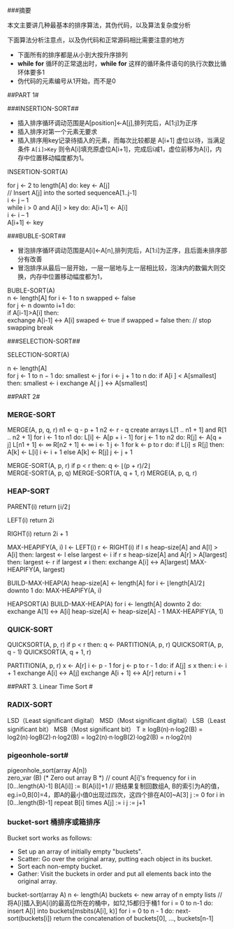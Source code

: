 ###摘要

本文主要讲几种最基本的排序算法，其伪代码，以及算法复杂度分析

下面算法分析注意点，以及伪代码和正常源码相比需要注意的地方

* 下面所有的排序都是从小到大按升序排列
* **while** **for** 循环的正常退出时，**while** **for** 这样的循环条件语句的执行次数比循环体要多1
* 伪代码的元素编号从1开始，而不是0

##PART 1#

###INSERTION-SORT##

+ 插入排序循环调动范围是A[position]<-A[j],排列完后，A[1:j]为正序
+ 插入排序对第一个元素无要求
+ 插入排序用key记录待插入的元素，而每次比较都是 A[i+1] 虚位以待，当满足条件 `A[i]>Key` 则令A[i]填充原虚位A[i+1]，完成后i减1，虚位前移为A[i]，内存中位置移动幅度都为1。

INSERTION-SORT(A)    

for j ← 2  to  length[A] do:
    key ← A[j]    
    // Insert A[j] into the sorted sequenceA[1..j-1]    
    i ← j – 1    
    while i > 0 and A[i] > key do:
        A[i+1] ← A[i]    
        i ← i – 1    
    A[i+1] ← key    

###BUBLE-SORT##

+ 冒泡排序循环调动范围是A[i]<-A[n],排列完后，A[1:i]为正序，且后面未排序部分有改善
+ 冒泡排序从最后一层开始，一层一层地与上一层相比较，泡沫内的数偏大则交换，内存中位置移动幅度都为1，

BUBLE-SORT(A)   
n ←  length[A] 
for i ← 1 to n 
    swapped ← false  
    for j ← n downto i+1  do:  
        if A[i-1]>A[i] then:  
            exchange A[i-1] ↔ A[i] 
            swaped ← true
    if  swapped = false then:   // stop swapping
        break  

###SELECTION-SORT##

SELECTION-SORT(A)  

n ← length[A]  
for j ← 1 to n − 1 do:
    smallest ← j
    for i ← j + 1 to n do:
        if A[i ] < A[smallest] then:
            smallest ← i
    exchange A[ j ] ↔ A[smallest]
   
##PART 2#

### MERGE-SORT #

MERGE(A, p, q, r)
n1 ← q - p + 1
n2 ← r - q
create arrays L[1 ‥ n1 + 1] and R[1 ‥ n2 + 1]
for i ← 1 to n1 do:
    L[i] ← A[p + i - 1]
for j ← 1 to n2 do:
    R[j] ← A[q + j]
L[n1 + 1] ← ∞
R[n2 + 1] ← ∞
i ← 1
j ← 1
for k ← p to r do:
    if L[i] ≤ R[j] then:
        A[k] ← L[i]
        i ← i + 1
    else A[k] ← R[j]
        j ← j + 1

MERGE-SORT(A, p, r)
if p < r then:
    q ← ⌊(p + r)/2⌋  
    MERGE-SORT(A, p, q)
    MERGE-SORT(A, q + 1, r)
    MERGE(A, p, q, r)

### HEAP-SORT #

PARENT(i)
   return ⌊i/2⌋

LEFT(i)
   return 2i

RIGHT(i)
   return 2i + 1

MAX-HEAPIFY(A, i)
    l ← LEFT(i)
    r ← RIGHT(i)
    if l ≤ heap-size[A] and A[l] > A[i] then:
        largest ← l
    else largest ← i
    if r ≤ heap-size[A] and A[r] > A[largest] then:
        largest ← r
        if largest ≠ i then:
            exchange A[i] ↔ A[largest]
        MAX-HEAPIFY(A, largest)

BUILD-MAX-HEAP(A)
    heap-size[A] ← length[A]
    for i ← ⌊length[A]/2⌋ downto 1 do:
        MAX-HEAPIFY(A, i)

HEAPSORT(A)
    BUILD-MAX-HEAP(A)
    for i ← length[A] downto 2 do:
        exchange A[1] ↔ A[i]
        heap-size[A] ← heap-size[A] - 1
        MAX-HEAPIFY(A, 1)

### QUICK-SORT #

QUICKSORT(A, p, r)
    if p < r then:
        q ← PARTITION(A, p, r)
        QUICKSORT(A, p, q - 1)
        QUICKSORT(A, q + 1, r)

PARTITION(A, p, r)
    x ← A[r]
    i ← p - 1
    for j ← p to r - 1 do:
        if A[j] ≤ x then:
            i ← i + 1
            exchange A[i] ↔ A[j]
    exchange A[i + 1] ↔ A[r]
    return i + 1

##PART 3. Linear Time Sort #

### RADIX-SORT #
LSD（Least significant digital）
MSD（Most significant digital）
LSB（Least significant bit）
MSB（Most significant bit）
T ≥ logB(n)·n·log2(B) = log2(n)·logB(2)·n·log2(B) = log2(n)·n·logB(2)·log2(B) = n·log2(n)
  
### pigeonhole-sort#
pigeonhole_sort(array A[n])  
    zero_var (B)      (* Zero out array B *)
    // count A[i]'s frequency
    for i in [0...length(A)-1]
        B[A[i]] := B[A[i]]+1
    // 把结果复制回数组A, B的索引为A的值，eg.i=0,B[0]=4，即A的最小值0出现过四次，这四个排在A[0]~A[3] 
    j := 0
    for i in [0...length(B)-1]
        repeat B[i] times
            A[j] := i
            j := j+1

### bucket-sort 桶排序或箱排序 #

Bucket sort works as follows:

- Set up an array of initially empty "buckets".
- Scatter: Go over the original array, putting each object in its bucket.
- Sort each non-empty bucket.
- Gather: Visit the buckets in order and put all elements back into the original array.

bucket-sort(array A)
    n ← length(A)
    buckets ← new array of n empty lists
    // 将A[i]插入到A[i]的最高位所在的桶中，如12,15都归于桶1
    for i = 0 to n-1 do: 
        insert A[i] into buckets[msbits(A[i], k)]
    for i = 0 to n - 1 do: 
        next-sort(buckets[i])
    return the concatenation of buckets[0], ..., buckets[n-1]